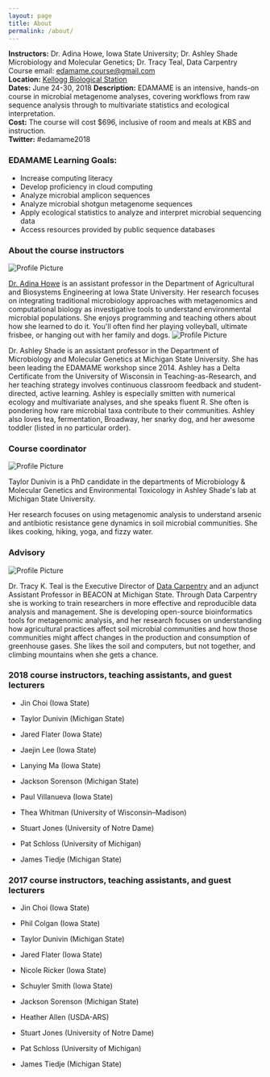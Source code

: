 ```yaml
---
layout: page
title: About
permalink: /about/
---
```


**Instructors:** Dr. Adina Howe, Iowa State University; Dr. Ashley Shade  Microbiology and Molecular Genetics; Dr. Tracy Teal, Data Carpentry  
Course email:  [edamame.course@gmail.com](mailto:edamame.course@gmail.com)   
**Location:** [Kellogg Biological Station](http://www.kbs.msu.edu)  
**Dates:**   June 24-30, 2018
**Description:**  EDAMAME is an intensive, hands-on course in microbial metagenome analyses, covering workflows from raw sequence analysis through to multivariate statistics and ecological interpretation.  
**Cost:**  The course will cost $696, inclusive of room and meals at KBS and instruction.   
**Twitter:**  #edamame2018

### EDAMAME Learning Goals:

* Increase computing literacy
* Develop proficiency in cloud computing
* Analyze microbial amplicon sequences
* Analyze microbial shotgun metagenome sequences
* Apply ecological statistics to analyze and interpret microbial sequencing data
* Access resources provided by public sequence databases

### About the course instructors

<img src="{{ site.baseurl }}/assets/howe.jpg" title="Profile Picture" class="profile">

[Dr. Adina Howe](http://www.germslab.org) is an assistant professor in the
Department of Agricultural and Biosystems Engineering at Iowa State
University.  Her research focuses on integrating traditional
microbiology approaches with metagenomics and computational biology as
investigative tools to understand environmental microbial populations.
She enjoys programming and teaching others about how she learned to do
it.  You'll often find her playing volleyball, ultimate frisbee, or hanging out with her family and dogs.
<img src="{{ site.baseurl }}/assets/shade.jpg" title="Profile Picture" class="profile">

Dr. Ashley Shade is an assistant professor in the Department of Microbiology and Molecular Genetics at Michigan State University.  She has been leading the EDAMAME workshop since 2014.  Ashley has a Delta Certificate from the University of Wisconsin in Teaching-as-Research, and her teaching strategy involves continuous classroom feedback and student-directed, active learning.  Ashley is especially smitten with numerical ecology and multivariate analyses, and she speaks fluent R.  She often is pondering how rare microbial taxa contribute to their communities.  Ashley also loves tea, fermentation, Broadway, her snarky dog, and her awesome toddler (listed in no particular order).  


### Course coordinator 

<img src="{{ site.baseurl }}/assets/dunivin.png" title="Profile Picture" class="profile">

Taylor Dunivin is a PhD candidate in the departments of Microbiology & Molecular Genetics and Environmental Toxicology in Ashley Shade's lab at Michigan State University. 

Her research focuses on using metagenomic analysis to understand arsenic and 
antibiotic resistance gene dynamics in soil microbial communities. She likes
cooking, hiking, yoga, and fizzy water.

### Advisory 

<img src="{{ site.baseurl }}/assets/teal.jpg" title="Profile Picture" class="profile">

Dr. Tracy K. Teal is the Executive Director of [Data Carpentry](http://www.datacarpentry.org) and an adjunct Assistant Professor in BEACON at Michigan State.
Through Data Carpentry she is working to train researchers in more effective
and reproducible data analysis and management. She is developing open-source 
bioinformatics tools for metagenomic analysis, and her research focuses on
understanding how agricultural practices 
affect soil microbial communities and how those communities might affect 
changes in the production and consumption of greenhouse gases. She likes 
the soil and computers, but not together, and climbing mountains when she
gets a chance.

### 2018 course instructors, teaching assistants, and guest lecturers

* Jin Choi (Iowa State)
* Taylor Dunivin (Michigan State)
* Jared Flater (Iowa State)
* Jaejin Lee (Iowa State)
* Lanying Ma (Iowa State)
* Jackson Sorenson (Michigan State)
* Paul Villanueva (Iowa State) 

* Thea Whitman (University of Wisconsin–Madison)
* Stuart Jones (University of Notre Dame)
* Pat Schloss (University of Michigan)
* James Tiedje (Michigan State)


### 2017 course instructors, teaching assistants, and guest lecturers

* Jin Choi (Iowa State)
* Phil Colgan (Iowa State)
* Taylor Dunivin (Michigan State)
* Jared Flater (Iowa State)
* Nicole Ricker (Iowa State)
* Schuyler Smith (Iowa State)
* Jackson Sorenson (Michigan State)

* Heather Allen (USDA-ARS)
* Stuart Jones (University of Notre Dame)
* Pat Schloss (University of Michigan)
* James Tiedje (Michigan State)


